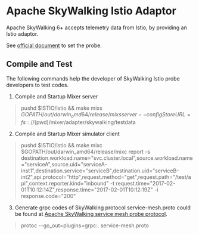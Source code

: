 # Apache SkyWalking Istio Adaptor
Apache SkyWalking 6+ accepts telemetry data from Istio, by providing an Istio adaptor. 

See [official document](https://github.com/apache/incubator-skywalking/blob/master/docs/README.md) to set the probe. 

## Compile and Test
The following commands help the developer of SkyWalking Istio probe developers to test codes.

1. Compile and Startup Mixer server
> pushd $ISTIO/istio && make mixs
> $GOPATH/out/darwin_amd64/release/mixs server --configStoreURL=fs://$(pwd)/mixer/adapter/skywalking/testdata

2. Compile and Startup Mixer simulator client
> pushd $ISTIO/istio && make mixc
> $GOPATH/out/darwin_amd64/release/mixc report -s destination.workload.name="svc.cluster.local",source.workload.name="serviceA",source.uid="serviceA-inst1",destination.service="serviceB",destination.uid="serviceB-int2",api.protocol="http",request.method="get",request.path="/test/api",context.reporter.kind="inbound" -t request.time="2017-02-01T10:12:14Z",response.time="2017-02-01T10:12:19Z" -i response.code="200"

3. Generate grpc codes of SkyWalking protocol
service-mesh.proto could be found at [Apache SkyWalking service mesh probe protocol](https://github.com/apache/incubator-skywalking-data-collect-protocol/tree/master/service-mesh-probe).
> protoc --go_out=plugins=grpc:. service-mesh.proto 
  